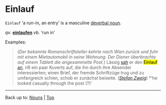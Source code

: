 # Einlauf

`Einlauf` ‘a run-in, an entry’ is a masculine [deverbal noun](../../deverbalNouns.md).

*qv.* **[einlaufen](../../../verbs/e/ei/einlaufen.md)** *vb.* ‘run in’

Examples:

> (*Der bekannte Romanschriftsteller kehrte nach Wien zurück und fuhr mit einem Mietautomobil in seine Wohnung. Der Diener überbrachte auf einem Tablett die angesammelte Post.*) Lässig [sah](../../../verbs/a/an/ansehen.md) er den <mark>Einlauf</mark> [an](../../../verbs/a/an/ansehen.md), riß ein paar Kuverts auf, die ihn durch ihre Absender interessierten; einen Brief, der fremde Schriftzüge trug und zu umfangreich schien, schob er zunächst beiseite. (*[Stefan Zweig](../../../texts/StefanZweig/BriefEinerUnbekannten.md)*) *‘he looked casually through the post (?)’

----

Back up to: [Nouns](../../index.md) | [Top](../../../index.md)

